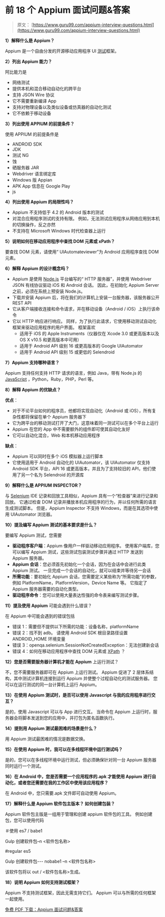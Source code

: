 # 前 18 个 Appium 面试问题&答案

> 原文： [https://www.guru99.com/appium-interview-questions.html](https://www.guru99.com/appium-interview-questions.html)

**1）解释什么是 Appium？**

Appium 是一个自由分发的开源移动应用程序 UI [测试](/software-testing.html)框架。

**2）列出 Appium 能力？**

阿比能力是

*   网络测试
*   提供本机和混合移动自动化的跨平台
*   支持 JSON Wire 协议
*   它不需要重新编译 App
*   支持对物理设备以及类似设备或仿真器的自动化测试
*   它不依赖于移动设备

**3）列出使用 APPIUM 的前提条件？**

使用 APPIUM 的前提条件是

*   ANDROID SDK
*   JDK
*   测试 NG
*   蚀
*   硒服务器 JAR
*   Webdriver 语言绑定库
*   Windows 版 Appian
*   APK App 信息在 Google Play
*   js

**4）列出使用 Appium 的局限性吗？**

*   Appium 不支持低于 4.2 的 Android 版本的测试
*   对混合应用程序测试的支持有限。 例如，无法测试应用程序从网络应用到本机的切换操作，反之亦然
*   不支持在 Microsoft Windows 时代检查器上运行

**5）说明如何在移动应用程序中查找 DOM 元素或 xPath？**

要查找 DOM 元素，请使用“ UIAutomateviewer”为 Android 应用程序查找 DOM 元素。

**6）解释 Appium 的设计概念吗？**

*   Appium 是使用 [Node.js](/node-js-tutorial.html) 平台编写的“ HTTP 服务器”，并使用 Webdriver JSON 有线协议驱动 iOS 和 Android 会话。 因此，在初始化 Appium Server 之前，必须在系统上预安装 Node.js。
*   下载并安装 Appium 后，将在我们的计算机上安装一台服务器，该服务器公开 REST API
*   它从客户端接收连接和命令请求，并在移动设备（Android / iOS）上执行该命令
*   它以 HTTP 响应进行响应。 同样，为了执行此请求，它使用移动测试自动化框架来驱动应用程序的用户界面。 框架喜欢
    *   适用于 iOS 的 Apple Instruments（仪器仅在 Xcode 3.0 或更高版本以及 OS X v10.5 和更高版本中可用）
    *   适用于 Android API 级别 16 或更高版本的 Google UIAutomator
    *   适用于 Android API 级别 15 或更低的 Selendroid

**7）Appium 支持哪种语言？**

Appium 支持任何支持 HTTP 请求的语言，例如 Java，带有 Node.js 的 [JavaScript](/interactive-javascript-tutorials.html) ，Python，Ruby，PHP，Perl 等。

**8）解释 Appium 的优缺点？**

**优点**：

*   对于不论平台如何的程序员，他都将实现自动化（Android 或 iOS），所有复杂性都将保留在单个 Appium 服务器下
*   它为跨平台的移动测试打开了大门，这意味着同一测试可以在多个平台上运行
*   Appium 在您的 App 中不需要额外的组件即可使其自动化友好
*   它可以自动化混合，Web 和本机移动应用程序

**缺点**：

*   Appium 可以同时在多个 iOS 模拟器上运行脚本
*   它使用适用于 Android 自动化的 UIAutomator，该 UIAutomator 仅支持 Android SDK 平台，API 16 或更高版本，并且为了支持较旧的 API，他们使用了另一个名为 Selendroid 的开源库

**9）解释什么是 APPIUM INSPECTOR？**

与 [Selenium](/selenium-tutorial.html) IDE 记录和回放工具相似，Appium 具有一个“检查器”来进行记录和回放。 它通过检查 DOM 记录并播放本机应用程序的行为，并以任何所需的语言生成测试脚本。 但是，Appium Inspector 不支持 Windows，而是在其选项中使用 UIAutomator 浏览器。

**10）提及编写 Appium 测试的基本要求是什么？**

要编写 Appium 测试，您需要

*   **驱动程序客户端**：Appium 像用户一样驱动移动应用程序。 使用客户端库，您可以编写 Appium 测试，这些测试包装测试步骤并通过 HTTP 发送到 Appium 服务器。
*   **Appium 会话**：您必须首先初始化一个会话，因为在会话中会进行此类 Appium 测试。 一旦完成一个会话的自动化，就可以结束并等待另一会话
*   **所需功能**：要初始化 Appium 会话，您需要定义某些称为“所需功能”的参数，例如 PlatformName，PlatformVersion，Device Name 等。 它指定了 Appium 服务器需要的自动化类型。
*   **驱动程序命令**：您可以使用大量表达性强的命令表来编写测试步骤。

**11）提及使用 Appium** 可能会遇到什么错误？

在 Appium 中可能会遇到的错误包括

*   错误 1：需要但不提供以下所需的功能：设备名称，platformName
*   错误 2：找不到 adb。 请使用 Android SDK 根目录路径设置 ANDROID_HOME 环境变量
*   错误 3：openqa.selenium.SessionNotCreatedException：无法创建新会话
*   错误 4：如何在移动应用程序中查找 DOM 元素或 [XPath](/xpath-selenium.html) ？

**12）您是否需要服务器计算机才能在 Appium** 上运行测试？

不，您不需要服务器即可在 Appium 上运行测试。 Appium 促进了 2 层体系结构，其中测试计算机连接到运行 Appium 并使整个过程自动化的测试服务器。 您可以在运行测试的同一台计算机上运行 Appium。

**13）在使用 Appium 测试时，是否可以使用 Javascript 与我的应用程序进行交互？**

是的，使用 Javascript 可以与 App 进行交互。 当命令在 Appium 上运行时，服务器会将脚本发送到您的应用中，并打包为匿名函数执行。

**14）提到用 Appium 测试最困难的场景是什么？**

用 Appium 测试最困难的情况是数据交换。

**15）在使用 Appium 时，我可以在多线程环境中运行测试吗？**

是的，您可以在多线程环境中运行测试，但必须确保针对同一台 Appium 服务器同时运行一个测试。

**16）在 Android 中，您是否需要一个应用程序的.apk 才能使用 Appium 进行自动化，或者您还需要在我的工作区中使用该应用程序？**

在 Android 中，您只需要.apk 文件即可自动使用 Appium。

**17）解释什么是 Appium 软件包主版本？ 如何创建包装？**

Appium 软件包主版是一组用于管理和创建 appium 软件包的工具。 例如创建包，您可以使用代码

＃使用 es7 / babe1

Gulp 创建软件包–n <软件包名称>

#regular es5

Gulp 创建软件包--- nobabe1 –n <软件包名称>

该软件包将以 out / <软件包名称>生成。

**18）说明 Appium 如何支持测试框架？**

Appium 不支持测试框架，因此无需支持它们。 Appium 可以与所需的任何框架一起使用。

[免费 PDF 下载：Appium 面试问题&答案](#)